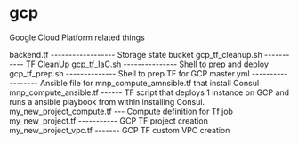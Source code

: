 # gcp
Google Cloud Platform related things

backend.tf ------------------ Storage state bucket
gcp_tf_cleanup.sh ----------- TF CleanUp
gcp_tf_IaC.sh --------------- Shell to prep and deploy 
gcp_tf_prep.sh -------------- Shell to prep TF for GCP
master.yml ------------------ Ansible file for mnp_compute_amnsible.tf that install Consul
mnp_compute_ansible.tf ------ TF script that deploys 1 instance on GCP and runs a ansible playbook from within installing Consul.
my_new_project_compute.tf --- Compute definition for Tf job
my_new_project.tf ----------- GCP TF project creation 
my_new_project_vpc.tf ------- GCP TF custom VPC creation
